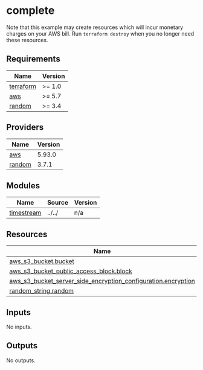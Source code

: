 # complete

Note that this example may create resources which will incur monetary charges on your AWS bill. Run `terraform destroy` when you no longer need these resources.

<!-- BEGINNING OF PRE-COMMIT-TERRAFORM DOCS HOOK -->
## Requirements

| Name | Version |
|------|---------|
| <a name="requirement_terraform"></a> [terraform](#requirement\_terraform) | >= 1.0 |
| <a name="requirement_aws"></a> [aws](#requirement\_aws) | >= 5.7 |
| <a name="requirement_random"></a> [random](#requirement\_random) | >= 3.4 |

## Providers

| Name | Version |
|------|---------|
| <a name="provider_aws"></a> [aws](#provider\_aws) | 5.93.0 |
| <a name="provider_random"></a> [random](#provider\_random) | 3.7.1 |

## Modules

| Name | Source | Version |
|------|--------|---------|
| <a name="module_timestream"></a> [timestream](#module\_timestream) | ../../ | n/a |

## Resources

| Name | Type |
|------|------|
| [aws_s3_bucket.bucket](https://registry.terraform.io/providers/hashicorp/aws/latest/docs/resources/s3_bucket) | resource |
| [aws_s3_bucket_public_access_block.block](https://registry.terraform.io/providers/hashicorp/aws/latest/docs/resources/s3_bucket_public_access_block) | resource |
| [aws_s3_bucket_server_side_encryption_configuration.encryption](https://registry.terraform.io/providers/hashicorp/aws/latest/docs/resources/s3_bucket_server_side_encryption_configuration) | resource |
| [random_string.random](https://registry.terraform.io/providers/hashicorp/random/latest/docs/resources/string) | resource |

## Inputs

No inputs.

## Outputs

No outputs.
<!-- END OF PRE-COMMIT-TERRAFORM DOCS HOOK -->
